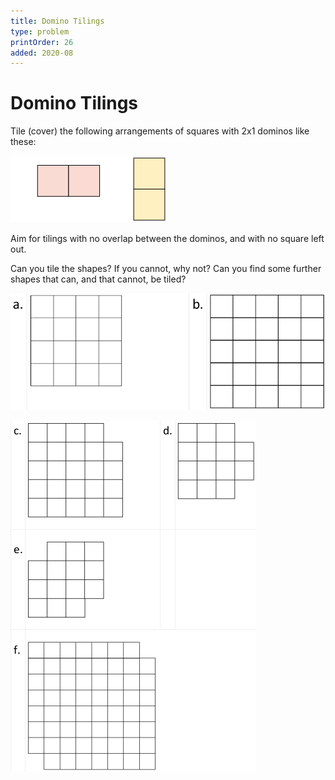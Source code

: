 ```yaml
---
title: Domino Tilings
type: problem
printOrder: 26
added: 2020-08
---
```


# Domino Tilings

Tile (cover) the following arrangements of squares with 2x1 dominos like these:


![](../../images/domino-tilings-1.png)  

Aim for tilings with no overlap between the dominos, and with no square left out.  

Can you tile the shapes? If you cannot, why not? Can you find some further shapes that can, and that cannot, be tiled?  

![](../../images/domino-tilings-2.png)    

![](../../images/domino-tilings-3.png)    






